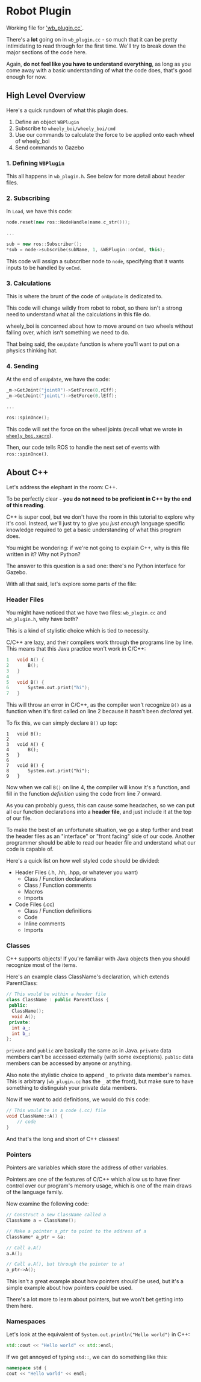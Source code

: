 # Robot Plugin

Working file for ['wb_plugin.cc`](https://github.com/uwrov/Training-Project/blob/master/src/wb/plugins/wb_plugin.cc).

There's a **lot** going on in `wb_plugin.cc` - so much that it can be pretty intimidating to read through for the first time. We'll try to break down the major sections of the code here.

Again, **do not feel like you have to understand everything**, as long as you come away with a basic understanding of what the code does, that's good enough for now.

## High Level Overview
Here's a quick rundown of what this plugin does.

1. Define an object `WBPlugin`
2. Subscribe to `wheely_boi/wheely_boi/cmd`
3. Use our commands to calculate the force to be applied onto each wheel of wheely_boi
4. Send commands to Gazebo

### 1. Defining `WBPlugin`
This all happens in `wb_plugin.h`. See below for more detail about header files.

### 2. Subscribing
In `Load`, we have this code:
```cpp
node.reset(new ros::NodeHandle(name.c_str())); 

...

sub = new ros::Subscriber();
*sub = node->subscribe(subName, 1, &WBPlugin::onCmd, this);
```
This code will assign a subscriber node to `node`, specifying that it wants inputs to be handled by `onCmd`.

### 3. Calculations
This is where the brunt of the code of `onUpdate` is dedicated to.

This code will change wildly from robot to robot, so there isn't a strong need to understand what all the calculations in this file do.

wheely_boi is concerned about how to move around on two wheels without falling over, which isn't something we need to do.

That being said, the `onUpdate` function is where you'll want to put on a physics thinking hat.

### 4. Sending
At the end of `onUpdate`, we have the code:
```cpp
_m->GetJoint("jointR")->SetForce(0,rEff);
_m->GetJoint("jointL")->SetForce(0,lEff); 

...

ros::spinOnce();
```
This code will set the force on the wheel joints (recall what we wrote in [`wheely_boi.xacro`](https://github.com/uwrov/Training-Project/tree/master/Part%202)). 

Then, our code tells ROS to handle the next set of events with `ros::spinOnce()`.

## About C++
Let's address the elephant in the room: C++.

To be perfectly clear - **you do not need to be proficient in C++ by the end of this reading**.

C++ is super cool, but we don't have the room in this tutorial to explore why it's cool. Instead, we'll just try to give you *just enough* language specific knowledge required to get a basic understanding of what this program does.

You might be wondering: if we're not going to explain C++, why is this file written in it? Why not Python?

The answer to this question is a sad one: there's no Python interface for Gazebo.

With all that said, let's explore some parts of the file:

### Header Files
You might have noticed that we have two files: `wb_plugin.cc` and `wb_plugin.h`, why have both?

This is a kind of stylistic choice which is tied to necessity.

C/C++ are lazy, and their compilers work through the programs line by line. This means that this Java practice won't work in C/C++:

```c
1   void A() {
2       B();
3   }
4   
5   void B() {
6       System.out.print("hi");
7   }
```
This will throw an error in C/C++, as the compiler won't recognize `B()` as a function when it's first called on line 2 because it hasn't been *declared* yet.

To fix this, we can simply declare `B()` up top:
```
1   void B();
2
3   void A() {
4       B();
5   }
6   
7   void B() {
8       System.out.print("hi");
9   }
```
Now when we call `B()` on line 4, the compiler will know it's a function, and fill in the function *definition* using the code from line 7 onward.

As you can probably guess, this can cause some headaches, so we can put all our function declarations into a **header file**, and just include it at the top of our file.

To make the best of an unfortunate situation, we go a step further and treat the header files as an "interface" or "front facing" side of our code. Another programmer should be able to read our header file and understand what our code is capable of.

Here's a quick list on how well styled code should be divided:

- Header Files (.h, .hh, .hpp, or whatever you want)
  - Class / Function declarations
  - Class / Function comments
  - Macros
  - Imports
- Code Files (.cc)
  - Class / Function definitions
  - Code
  - Inline comments
  - Imports


### Classes
C++ supports objects! If you're familiar with Java objects then you should recognize most of the items.

Here's an example class ClassName's declaration, which extends ParentClass:
```cpp
// This would be within a header file
class ClassName : public ParentClass {
 public:
  ClassName();
  void A();
 private:
  int a_;
  int b_;
};
```

`private` and `public` are basically the same as in Java. `private` data members can't be accessed externally (with some exceptions). `public` data members can be accessed by anyone or anything.

Also note the stylistic choice to append `_` to private data member's names. This is arbitrary (`wb_plugin.cc` has the `_` at the front), but make sure to have something to distinguish your private data members.
 
Now if we want to add definitions, we would do this code:

```cpp
// This would be in a code (.cc) file
void ClassName::A() {
    // code
}
```

And that's the long and short of C++ classes!

### Pointers
Pointers are variables which store the address of other variables.

Pointers are one of the features of C/C++ which allow us to have finer control over our program's memory usage, which is one of the main draws of the language family.

Now examine the following code:
```cpp
// Construct a new ClassName called a
ClassName a = ClassName();

// Make a pointer a_ptr to point to the address of a
ClassName* a_ptr = &a;

// Call a.A()
a.A();

// Call a.A(), but through the pointer to a!
a_ptr->A();
```
This isn't a great example about how pointers *should* be used, but it's a simple example about how pointers *could* be used.

There's a lot more to learn about pointers, but we won't bet getting into them here.

### Namespaces
Let's look at the equivalent of `System.out.println("Hello world")` in C++:
```cpp
std::cout << "Hello world" << std::endl;
```
If we get annoyed of typing `std::`, we can do something like this:
```cpp
namespace std {
cout << "Hello world" << endl;
```